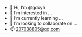 - 👋 Hi, I’m @gdxyh
- 👀 I’m interested in ...
- 🌱 I’m currently learning ...
- 💞️ I’m looking to collaborate on ...
- 📫 207038805@qq.com

<!---
gdxyh/gdxyh is a ✨ special ✨ repository because its `README.md` (this file) appears on your GitHub profile.
You can click the Preview link to take a look at your changes.
--->
